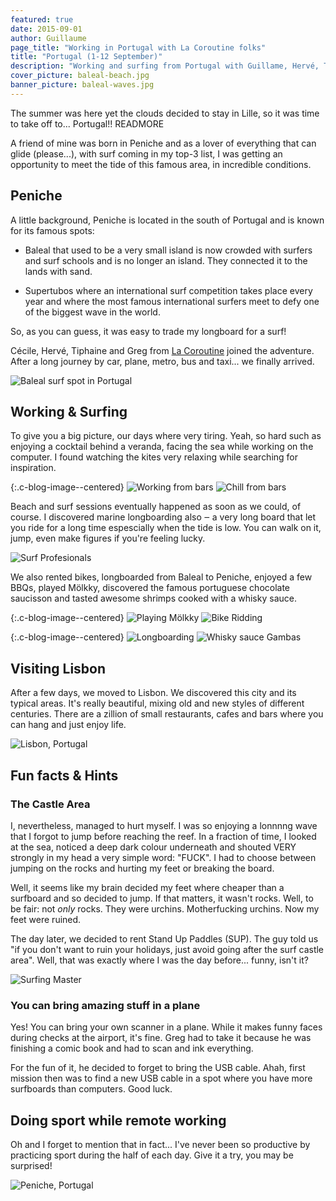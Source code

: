 ```yaml
---
featured: true
date: 2015-09-01
author: Guillaume
page_title: "Working in Portugal with La Coroutine folks"
title: "Portugal (1-12 September)"
description: "Working and surfing from Portugal with Guillame, Hervé, Tiphaine, Gregory and Cecile"
cover_picture: baleal-beach.jpg
banner_picture: baleal-waves.jpg
---
```


The summer was here yet the clouds decided to stay in Lille, so it was
time to take off to... Portugal!!
READMORE

A friend of mine was born in Peniche and as a lover of everything that
can glide (please...), with surf coming in my top-3 list, I was getting
an opportunity to meet the tide of this famous area, in incredible
conditions.

## Peniche

A little background, Peniche is located in the south of Portugal and is
known for its famous spots:

  - Baleal that used to be a very small island is now crowded with
surfers and surf schools and is no longer an island. They connected
it to the lands with sand.

 - Supertubos where an international surf competition takes place every
   year and where the most famous international surfers meet to defy one
   of the biggest wave in the world.

So, as you can guess, it was easy to trade my longboard for a surf!

Cécile, Hervé, Tiphaine and Greg from [La Coroutine](http://lacoroutine.org/) joined the adventure.
After a long journey by car, plane, metro, bus and taxi... we finally arrived.

![Baleal surf spot in Portugal](/assets/images/blog/articles/2015-09-01-portugal/baleal-surfspot.jpg)

## Working & Surfing

To give you a big picture, our days where very tiring. Yeah, so hard such as enjoying a
cocktail behind a veranda, facing the sea while working on the
computer. I found watching the kites very relaxing while searching for
inspiration.

{:.c-blog-image--centered}
![Working from bars](/assets/images/blog/articles/2015-09-01-portugal/working-from-bars.jpg)
![Chill from bars](/assets/images/blog/articles/2015-09-01-portugal/chill-from-bar.jpg)

Beach and surf sessions eventually happened as soon as we
could, of course. I discovered marine longboarding also ‒ a very long
board that let you ride for a long time espescially when the tide is
low. You can walk on it, jump, even make figures if you're feeling
lucky.

![Surf Profesionals](/assets/images/blog/articles/2015-09-01-portugal/surfing-pros.jpg)

We also rented bikes, longboarded from Baleal to Peniche, enjoyed a few
BBQs, played Mölkky, discovered the famous portuguese chocolate
saucisson and tasted awesome shrimps cooked with a whisky sauce.

{:.c-blog-image--centered}
![Playing Mölkky](/assets/images/blog/articles/2015-09-01-portugal/playing-molkky.jpg)
![Bike Ridding](/assets/images/blog/articles/2015-09-01-portugal/riding-bikes.jpg)

{:.c-blog-image--centered}
![Longboarding](/assets/images/blog/articles/2015-09-01-portugal/longboarding.jpg)
![Whisky sauce Gambas](/assets/images/blog/articles/2015-09-01-portugal/whisky-gambas.jpg)

## Visiting Lisbon

After a few days, we moved to Lisbon. We discovered this city and its
typical areas. It's really beautiful, mixing old and new styles of
different centuries. There are a zillion of small restaurants, cafes and
bars where you can hang and just enjoy life.

![Lisbon, Portugal](/assets/images/blog/articles/2015-09-01-portugal/lisbon.jpg)

## Fun facts & Hints

### The Castle Area

I, nevertheless, managed to hurt myself. I was so enjoying a
lonnnng wave that I forgot to jump before reaching the reef. In a
fraction of time, I looked at the sea, noticed a deep dark colour
underneath and shouted VERY strongly in my head a very simple word:
"FUCK". I had to choose between jumping on the rocks and hurting my feet
or breaking the board.

Well, it seems like my brain decided my feet
where cheaper than a surfboard and so decided to jump. If that matters,
it wasn't rocks. Well, to be fair: not *only* rocks. They were
urchins. Motherfucking urchins. Now my feet were ruined.

The day later, we decided to rent Stand Up Paddles (SUP). The guy told
us "if you don't want to ruin your holidays, just avoid going after the
surf castle area". Well, that was exactly where I was the day
before... funny, isn't it?

![Surfing Master](/assets/images/blog/articles/2015-09-01-portugal/surfing-master.jpg)

### You can bring amazing stuff in a plane

Yes! You can bring your own scanner in a plane. While it makes funny
faces during checks at the airport, it's fine. Greg had to take it because
he was finishing a comic book and had to scan and ink everything.

For the fun of it, he decided to forget to bring the USB cable. Ahah, first mission then
was to find a new USB cable in a spot where you have more surfboards than
computers. Good luck.

## Doing sport while remote working

Oh and I forget to mention that in fact... I've never been so productive
by practicing sport during the half of each day. Give it a try, you may
be surprised!

![Peniche, Portugal](/assets/images/blog/articles/2015-09-01-portugal/portugal-peniche.jpg)
